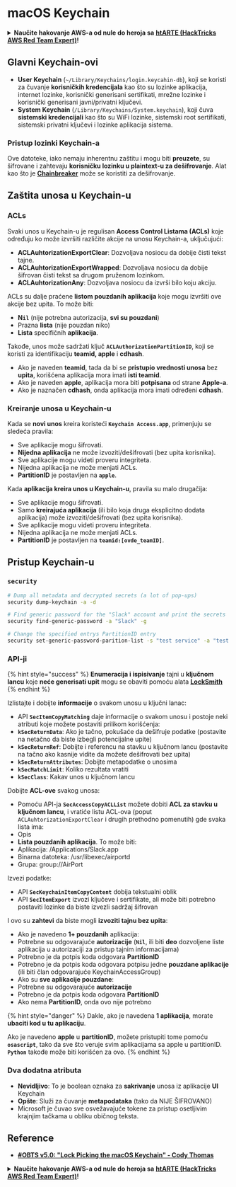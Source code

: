 # macOS Keychain

<details>

<summary><strong>Naučite hakovanje AWS-a od nule do heroja sa</strong> <a href="https://training.hacktricks.xyz/courses/arte"><strong>htARTE (HackTricks AWS Red Team Expert)</strong></a><strong>!</strong></summary>

Drugi načini podrške HackTricks-u:

* Ako želite da vidite **vašu kompaniju oglašenu na HackTricks-u** ili **preuzmete HackTricks u PDF formatu** proverite [**SUBSCRIPTION PLANS**](https://github.com/sponsors/carlospolop)!
* Nabavite [**zvanični PEASS & HackTricks swag**](https://peass.creator-spring.com)
* Otkrijte [**The PEASS Family**](https://opensea.io/collection/the-peass-family), našu kolekciju ekskluzivnih [**NFT-ova**](https://opensea.io/collection/the-peass-family)
* **Pridružite se** 💬 [**Discord grupi**](https://discord.gg/hRep4RUj7f) ili [**telegram grupi**](https://t.me/peass) ili nas **pratite** na **Twitter-u** 🐦 [**@carlospolopm**](https://twitter.com/hacktricks\_live)**.**
* **Podelite svoje hakovanje trikove slanjem PR-ova na** [**HackTricks**](https://github.com/carlospolop/hacktricks) i [**HackTricks Cloud**](https://github.com/carlospolop/hacktricks-cloud) github repozitorijume.

</details>

## Glavni Keychain-ovi

* **User Keychain** (`~/Library/Keychains/login.keycahin-db`), koji se koristi za čuvanje **korisničkih kredencijala** kao što su lozinke aplikacija, internet lozinke, korisnički generisani sertifikati, mrežne lozinke i korisnički generisani javni/privatni ključevi.
* **System Keychain** (`/Library/Keychains/System.keychain`), koji čuva **sistemski kredencijali** kao što su WiFi lozinke, sistemski root sertifikati, sistemski privatni ključevi i lozinke aplikacija sistema.

### Pristup lozinki Keychain-a

Ove datoteke, iako nemaju inherentnu zaštitu i mogu biti **preuzete**, su šifrovane i zahtevaju **korisničku lozinku u plaintext-u za dešifrovanje**. Alat kao što je [**Chainbreaker**](https://github.com/n0fate/chainbreaker) može se koristiti za dešifrovanje.

## Zaštita unosa u Keychain-u

### ACLs

Svaki unos u Keychain-u je regulisan **Access Control Listama (ACLs)** koje određuju ko može izvršiti različite akcije na unosu Keychain-a, uključujući:

* **ACLAuhtorizationExportClear**: Dozvoljava nosiocu da dobije čisti tekst tajne.
* **ACLAuhtorizationExportWrapped**: Dozvoljava nosiocu da dobije šifrovan čisti tekst sa drugom pruženom lozinkom.
* **ACLAuhtorizationAny**: Dozvoljava nosiocu da izvrši bilo koju akciju.

ACLs su dalje praćene **listom pouzdanih aplikacija** koje mogu izvršiti ove akcije bez upita. To može biti:

* **N`il`** (nije potrebna autorizacija, **svi su pouzdani**)
* Prazna **lista** (nije pouzdan niko)
* **Lista** specifičnih **aplikacija**.

Takođe, unos može sadržati ključ **`ACLAuthorizationPartitionID`**, koji se koristi za identifikaciju **teamid, apple** i **cdhash**.

* Ako je naveden **teamid**, tada da bi se **pristupio vrednosti unosa** bez **upita**, korišćena aplikacija mora imati **isti teamid**.
* Ako je naveden **apple**, aplikacija mora biti **potpisana** od strane **Apple-a**.
* Ako je naznačen **cdhash**, onda aplikacija mora imati određeni **cdhash**.

### Kreiranje unosa u Keychain-u

Kada se **novi unos** kreira koristeći **`Keychain Access.app`**, primenjuju se sledeća pravila:

* Sve aplikacije mogu šifrovati.
* **Nijedna aplikacija** ne može izvoziti/dešifrovati (bez upita korisnika).
* Sve aplikacije mogu videti proveru integriteta.
* Nijedna aplikacija ne može menjati ACLs.
* **PartitionID** je postavljen na **`apple`**.

Kada **aplikacija kreira unos u Keychain-u**, pravila su malo drugačija:

* Sve aplikacije mogu šifrovati.
* Samo **kreirajuća aplikacija** (ili bilo koja druga eksplicitno dodata aplikacija) može izvoziti/dešifrovati (bez upita korisnika).
* Sve aplikacije mogu videti proveru integriteta.
* Nijedna aplikacija ne može menjati ACLs.
* **PartitionID** je postavljen na **`teamid:[ovde_teamID]`**.

## Pristup Keychain-u

### `security`

```bash
# Dump all metadata and decrypted secrets (a lot of pop-ups)
security dump-keychain -a -d

# Find generic password for the "Slack" account and print the secrets
security find-generic-password -a "Slack" -g

# Change the specified entrys PartitionID entry
security set-generic-password-parition-list -s "test service" -a "test acount" -S
```

### API-ji

{% hint style="success" %}
**Enumeracija i ispisivanje** tajni u **ključnom lancu** koje **neće generisati upit** mogu se obaviti pomoću alata [**LockSmith**](https://github.com/its-a-feature/LockSmith)
{% endhint %}

Izlistajte i dobijte **informacije** o svakom unosu u ključni lanac:

* API **`SecItemCopyMatching`** daje informacije o svakom unosu i postoje neki atributi koje možete postaviti prilikom korišćenja:
* **`kSecReturnData`**: Ako je tačno, pokušaće da dešifruje podatke (postavite na netačno da biste izbegli potencijalne upite)
* **`kSecReturnRef`**: Dobijte i referencu na stavku u ključnom lancu (postavite na tačno ako kasnije vidite da možete dešifrovati bez upita)
* **`kSecReturnAttributes`**: Dobijte metapodatke o unosima
* **`kSecMatchLimit`**: Koliko rezultata vratiti
* **`kSecClass`**: Kakav unos u ključnom lancu

Dobijte **ACL-ove** svakog unosa:

* Pomoću API-ja **`SecAccessCopyACLList`** možete dobiti **ACL za stavku u ključnom lancu**, i vratiće listu ACL-ova (poput `ACLAuhtorizationExportClear` i drugih prethodno pomenutih) gde svaka lista ima:
* Opis
* **Lista pouzdanih aplikacija**. To može biti:
* Aplikacija: /Applications/Slack.app
* Binarna datoteka: /usr/libexec/airportd
* Grupa: group://AirPort

Izvezi podatke:

* API **`SecKeychainItemCopyContent`** dobija tekstualni oblik
* API **`SecItemExport`** izvozi ključeve i sertifikate, ali može biti potrebno postaviti lozinke da biste izvezli sadržaj šifrovan

I ovo su **zahtevi** da biste mogli **izvoziti tajnu bez upita**:

* Ako je navedeno **1+ pouzdanih** aplikacija:
* Potrebne su odgovarajuće **autorizacije** (**`Nil`**, ili biti **deo** dozvoljene liste aplikacija u autorizaciji za pristup tajnim informacijama)
* Potrebno je da potpis koda odgovara **PartitionID**
* Potrebno je da potpis koda odgovara potpisu jedne **pouzdane aplikacije** (ili biti član odgovarajuće KeychainAccessGroup)
* Ako su **sve aplikacije pouzdane**:
* Potrebne su odgovarajuće **autorizacije**
* Potrebno je da potpis koda odgovara **PartitionID**
* Ako nema **PartitionID**, onda ovo nije potrebno

{% hint style="danger" %}
Dakle, ako je navedena **1 aplikacija**, morate **ubaciti kod u tu aplikaciju**.

Ako je navedeno **apple** u **partitionID**, možete pristupiti tome pomoću **`osascript`**, tako da sve što veruje svim aplikacijama sa apple u partitionID. **`Python`** takođe može biti korišćen za ovo.
{% endhint %}

### Dva dodatna atributa

* **Nevidljivo**: To je boolean oznaka za **sakrivanje** unosa iz aplikacije **UI** Keychain
* **Opšte**: Služi za čuvanje **metapodataka** (tako da NIJE ŠIFROVANO)
* Microsoft je čuvao sve osvežavajuće tokene za pristup osetljivim krajnjim tačkama u obliku običnog teksta.

## Reference

* [**#OBTS v5.0: "Lock Picking the macOS Keychain" - Cody Thomas**](https://www.youtube.com/watch?v=jKE1ZW33JpY)

<details>

<summary><strong>Naučite hakovanje AWS-a od nule do heroja sa</strong> <a href="https://training.hacktricks.xyz/courses/arte"><strong>htARTE (HackTricks AWS Red Team Expert)</strong></a><strong>!</strong></summary>

Drugi načini podrške HackTricks-u:

* Ako želite da vidite **vašu kompaniju reklamiranu u HackTricks-u** ili **preuzmete HackTricks u PDF formatu** Pogledajte [**SUBSCRIPTION PLANS**](https://github.com/sponsors/carlospolop)!
* Nabavite [**zvanični PEASS & HackTricks swag**](https://peass.creator-spring.com)
* Otkrijte [**The PEASS Family**](https://opensea.io/collection/the-peass-family), našu kolekciju ekskluzivnih [**NFT-ova**](https://opensea.io/collection/the-peass-family)
* **Pridružite se** 💬 [**Discord grupi**](https://discord.gg/hRep4RUj7f) ili [**telegram grupi**](https://t.me/peass) ili nas **pratite** na **Twitter-u** 🐦 [**@carlospolopm**](https://twitter.com/hacktricks\_live)**.**
* **Podelite svoje hakovanje trikove slanjem PR-ova na** [**HackTricks**](https://github.com/carlospolop/hacktricks) i [**HackTricks Cloud**](https://github.com/carlospolop/hacktricks-cloud) github repozitorijume.

</details>
